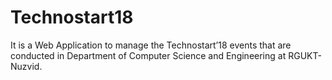 # Technostart18
It is a Web Application to manage the Technostart’18 events that are conducted in Department of Computer Science and Engineering at RGUKT-Nuzvid.
